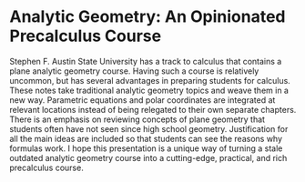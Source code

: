 # Analytic Geometry: An Opinionated Precalculus Course

Stephen F. Austin State University has a track to calculus that contains a plane analytic geometry course. Having such a course is relatively uncommon, but has several advantages in preparing students for calculus. These notes take traditional analytic geometry topics and weave them in a new way. Parametric equations and polar coordinates are integrated at relevant locations instead of being relegated to their own separate chapters. There is an emphasis on reviewing concepts of plane geometry that students often have not seen since high school geometry. Justification for all the main ideas are included so that students can see the reasons why formulas work. I hope this presentation is a unique way of turning a stale outdated analytic geometry course into a cutting-edge, practical, and rich precalculus course.